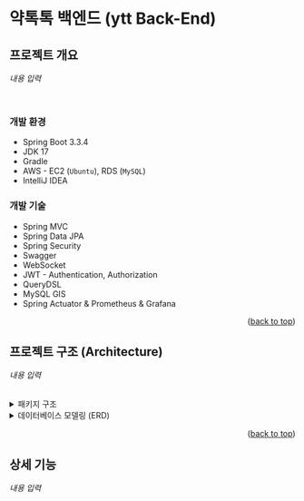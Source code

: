 # 약톡톡 백엔드 (ytt Back-End) 

<!-- ABOUT THE PROJECT -->
## 프로젝트 개요

*내용 입력*

<br>

### 개발 환경

- Spring Boot 3.3.4
- JDK 17
- Gradle
- AWS - EC2 (`Ubuntu`), RDS (`MySQL`)
- IntelliJ IDEA

### 개발 기술

- Spring MVC
- Spring Data JPA
- Spring Security
- Swagger
- WebSocket
- JWT - Authentication, Authorization
- QueryDSL
- MySQL GIS
- Spring Actuator & Prometheus & Grafana


<p align="right">(<a href="#약톡톡-백엔드-ytt-back-end">back to top</a>)</p>

## 프로젝트 구조 (Architecture)

*내용 입력*

<br>

<details>
  <summary>패키지 구조</summary>
  
```
└── src  
    └── main  
        ├── java  
        │   └── com  
        │       └── example  
        │           └── ytt  
        │               ├── App.java  
        │               ├── domain
        │               │   ├── favorite
        │               │   ├── inventory
        │               │   ├── management
        │               │   ├── medicine
        │               │   ├── model
        │               │   ├── order
        │               │   ├── user
        │               │   └── vendingmachine  
        │               └── global  
        │               │   ├── common 
        │               │   ├── config 
        │               │   ├── error 
        │               │   └── util
        │               └──YttApplication
        └── resources
            ├── application.yml
            ├── application-common.yml
            ├── application-local.yml  
            ├── application-prod.yml  
            └── application-secret.yml
```
</details>

<details>
  <summary>데이터베이스 모델링 (ERD)</summary>

  *내용 입력*
  
</details>


<p align="right">(<a href="#약톡톡-백엔드-ytt-back-end">back to top</a>)</p>

## 상세 기능

*내용 입력*

